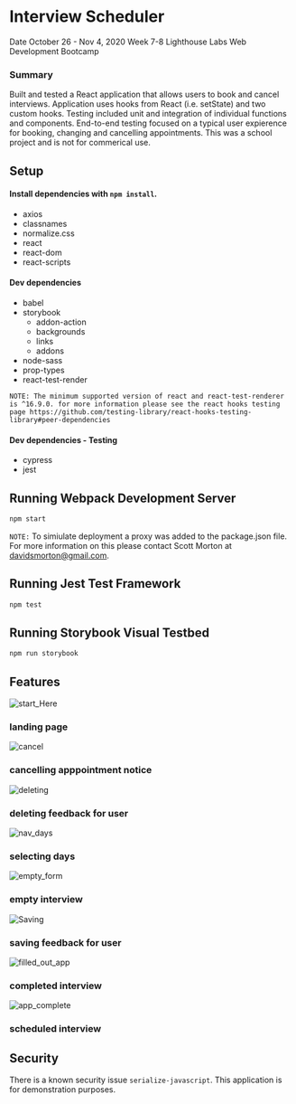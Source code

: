 # Interview Scheduler
Date October 26 - Nov 4, 2020
Week 7-8 Lighthouse Labs Web Development Bootcamp

### Summary 
Built and tested a React application that allows users to book and cancel interviews. Application uses hooks from React (i.e. setState) and two custom hooks. Testing included unit and integration of individual functions and components. End-to-end testing focused on a typical user expierence for booking, changing and cancelling appointments. This was a school project and is not for commerical use. 

## Setup

#### Install dependencies with `npm install`.
* axios
* classnames
* normalize.css
* react
* react-dom
* react-scripts

#### Dev dependencies
* babel
* storybook
  * addon-action
  * backgrounds
  * links
  * addons
* node-sass
* prop-types
* react-test-render

`NOTE: The minimum supported version of react and react-test-renderer is ^16.9.0. for more information please see the react hooks testing page https://github.com/testing-library/react-hooks-testing-library#peer-dependencies`
#### Dev dependencies - Testing
* cypress
* jest


## Running Webpack Development Server

```sh
npm start
```
`NOTE:` To simiulate deployment a proxy was  added to the package.json file. For more information on this please contact Scott Morton at davidsmorton@gmail.com. 
## Running Jest Test Framework

```sh
npm test
```

## Running Storybook Visual Testbed

```sh
npm run storybook
```
## Features

![start_Here](https://github.com/davidsmorton/scheduler/blob/master/documents/starting.png)
### landing page 

![cancel](https://github.com/davidsmorton/scheduler/blob/master/documents/cancel.png)
### cancelling apppointment notice

![deleting](https://github.com/davidsmorton/scheduler/blob/master/documents/deleting.png)
### deleting feedback for user


![nav_days](https://github.com/davidsmorton/scheduler/blob/master/documents/nav_days.png)
### selecting days


![empty_form](https://github.com/davidsmorton/scheduler/blob/master/documents/making_app_form.png)
### empty interview

![Saving](https://github.com/davidsmorton/scheduler/blob/master/documents/saving.png)
### saving feedback for user


![filled_out_app](https://github.com/davidsmorton/scheduler/blob/master/documents/making_app.png)
### completed interview


![app_complete](https://github.com/davidsmorton/scheduler/blob/master/documents/app_complete.png)
### scheduled interview




## Security 
There is a known security issue `serialize-javascript`. This application is for demonstration purposes. 